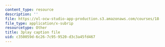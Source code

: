 ```yaml
---
content_type: resource
description: ''
file: https://ol-ocw-studio-app-production.s3.amazonaws.com/courses/18-01sc-single-variable-calculus-fall-2010/c350059d6c267c959520d3c3a45fd467_9v25gg2qJYE.srt
file_type: application/x-subrip
resourcetype: Other
title: 3play caption file
uid: c350059d-6c26-7c95-9520-d3c3a45fd467
---
```

